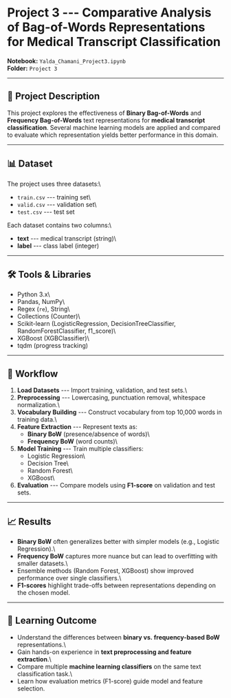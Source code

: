 # Project 3 --- Comparative Analysis of Bag-of-Words Representations for Medical Transcript Classification

**Notebook:** `Yalda_Chamani_Project3.ipynb`\
**Folder:** `Project 3`

------------------------------------------------------------------------

## 📌 Project Description

This project explores the effectiveness of **Binary Bag-of-Words** and
**Frequency Bag-of-Words** text representations for **medical transcript
classification**. Several machine learning models are applied and
compared to evaluate which representation yields better performance in
this domain.

------------------------------------------------------------------------

## 📊 Dataset

The project uses three datasets:\
- `train.csv` --- training set\
- `valid.csv` --- validation set\
- `test.csv` --- test set

Each dataset contains two columns:\
- **text** --- medical transcript (string)\
- **label** --- class label (integer)

------------------------------------------------------------------------

## 🛠️ Tools & Libraries

-   Python 3.x\
-   Pandas, NumPy\
-   Regex (`re`), String\
-   Collections (Counter)\
-   Scikit-learn (LogisticRegression, DecisionTreeClassifier,
    RandomForestClassifier, f1_score)\
-   XGBoost (XGBClassifier)\
-   tqdm (progress tracking)

------------------------------------------------------------------------

## 🚀 Workflow

1.  **Load Datasets** --- Import training, validation, and test sets.\
2.  **Preprocessing** --- Lowercasing, punctuation removal, whitespace
    normalization.\
3.  **Vocabulary Building** --- Construct vocabulary from top 10,000
    words in training data.\
4.  **Feature Extraction** --- Represent texts as:
    -   **Binary BoW** (presence/absence of words)\
    -   **Frequency BoW** (word counts)\
5.  **Model Training** --- Train multiple classifiers:
    -   Logistic Regression\
    -   Decision Tree\
    -   Random Forest\
    -   XGBoost\
6.  **Evaluation** --- Compare models using **F1-score** on validation
    and test sets.

------------------------------------------------------------------------

## 📈 Results

-   **Binary BoW** often generalizes better with simpler models (e.g.,
    Logistic Regression).\
-   **Frequency BoW** captures more nuance but can lead to overfitting
    with smaller datasets.\
-   Ensemble methods (Random Forest, XGBoost) show improved performance
    over single classifiers.\
-   **F1-scores** highlight trade-offs between representations depending
    on the chosen model.

------------------------------------------------------------------------

## 🎯 Learning Outcome

-   Understand the differences between **binary vs. frequency-based
    BoW** representations.\
-   Gain hands-on experience in **text preprocessing and feature
    extraction**.\
-   Compare multiple **machine learning classifiers** on the same text
    classification task.\
-   Learn how evaluation metrics (F1-score) guide model and feature
    selection.
